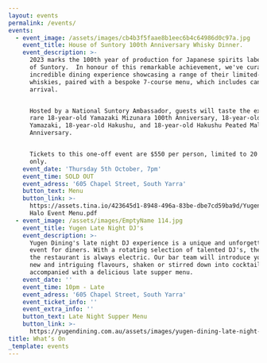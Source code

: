 ```yaml
---
layout: events
permalink: /events/
events:
  - event_image: /assets/images/cb4b3f5faae8b1eec6b4c64986d0c97a.jpg
    event_title: House of Suntory 100th Anniversary Whisky Dinner.
    event_description: >-
      2023 marks the 100th year of production for Japanese spirits label, House
      of Suntory.  In honour of this remarkable achievement, we've curated an
      incredible dining experience showcasing a range of their limited-edition
      whiskies, paired with a bespoke 7-course menu, which includes canapés on
      arrival.


      Hosted by a National Suntory Ambassador, guests will taste the extremely
      rare 18-year-old Yamazaki Mizunara 100th Anniversary, 18-year-old
      Yamazaki, 18-year-old Hakushu, and 18-year-old Hakushu Peated Malt 100th
      Anniversary.


      Tickets to this one-off event are $550 per person, limited to 20 seats
      only. 
    event_date: 'Thursday 5th October, 7pm'
    event_time: SOLD OUT
    event_adress: '605 Chapel Street, South Yarra'
    button_text: Menu
    button_link: >-
      https://assets.tina.io/423645d1-8948-496a-83be-dbe7cd59ba9d/Yugen Suntory
      Halo Event Menu.pdf
  - event_image: /assets/images/EmptyName 114.jpg
    event_title: Yugen Late Night DJ's
    event_description: >-
      Yugen Dining's late night DJ experience is a unique and unforgettable
      event for diners. With a rotating selection of talented DJ's, the vibe at
      the restaurant is always electric. Our bar team will introduce you to some
      new and intriguing flavours, shaken or stirred down into cocktails
      accompanied with a delicious late supper menu. 
    event_date: ''
    event_time: 10pm - Late
    event_adress: '605 Chapel Street, South Yarra'
    event_ticket_info: ''
    event_extra_info: ''
    button_text: Late Night Supper Menu
    button_link: >-
      https://yugendining.com.au/assets/images/yugen-dining-late-night-snack-menu-january-2023.pdf
title: What’s On
_template: events
---
```



















